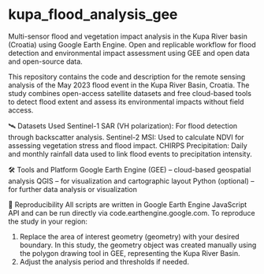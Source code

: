 # kupa_flood_analysis_gee
Multi-sensor flood and vegetation impact analysis in the Kupa River basin (Croatia) using Google Earth Engine. Open and replicable workflow for flood detection and environmental impact assessment using GEE and open data and open-source data.

This repository contains the code and description for the remote sensing analysis of the May 2023 flood event in the Kupa River Basin, Croatia. The study combines open-access satellite datasets and free cloud-based tools to detect flood extent and assess its environmental impacts without field access.

🛰️ Datasets Used
Sentinel-1 SAR (VH polarization): For flood detection through backscatter analysis.
Sentinel-2 MSI: Used to calculate NDVI for assessing vegetation stress and flood impact.
CHIRPS Precipitation: Daily and monthly rainfall data used to link flood events to precipitation intensity.

🛠️ Tools and Platform
Google Earth Engine (GEE) – cloud-based geospatial analysis
QGIS – for visualization and cartographic layout
Python (optional) – for further data analysis or visualization

🔁 Reproducibility
All scripts are written in Google Earth Engine JavaScript API and can be run directly via code.earthengine.google.com.
To reproduce the study in your region:

1. Replace the area of interest geometry (geometry) with your desired boundary.
   In this study, the geometry object was created manually using the polygon drawing tool in GEE, representing the Kupa River Basin.
2. Adjust the analysis period and thresholds if needed.


